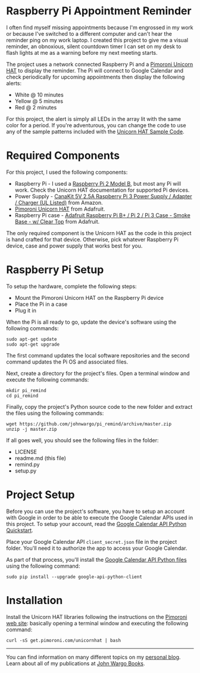 Raspberry Pi Appointment Reminder
=================================
I often find myself missing appointments because I'm engrossed in my work or because I've switched to a different computer and can't hear the reminder ping on my work laptop. I created this project to give me a visual reminder, an obnoxious, silent countdown timer I can set on my desk to flash lights at me as a warning before my next meeting starts.

The project uses a network connected Raspberry Pi and a [Pimoroni Unicorn HAT](https://shop.pimoroni.com/collections/raspberry-pi/products/unicorn-phat) to display the reminder. The Pi will connect to Google Calendar and check periodically for upcoming appointments then display the following alerts:

* White @ 10 minutes
* Yellow @ 5 minutes
* Red @ 2 minutes

For this project, the alert is simply all LEDs in the array lit with the same color for a period. If you're adventurous, you can change the code to use any of the sample patterns included with the [Unicorn HAT Sample Code](https://github.com/pimoroni/unicorn-hat/tree/master/python/examples).

Required Components
==================
For this project, I used the following components:

+ Raspberry Pi - I used a [Raspberry Pi 2 Model B](https://www.raspberrypi.org/), but most any Pi will work. Check the Unicorn HAT documentation for supported Pi devices.
+ Power Supply - [CanaKit 5V 2.5A Raspberry Pi 3 Power Supply / Adapter / Charger (UL Listed)](http://www.amazon.com/CanaKit-Raspberry-Supply-Adapter-Charger/dp/B00MARDJZ4) from Amazon.
+ [Pimoroni Unicorn HAT](https://shop.pimoroni.com/products/unicorn-hat) from Adafruit.
+ Raspberry Pi case - [Adafruit Raspberry Pi B+ / Pi 2 / Pi 3 Case - Smoke Base - w/ Clear Top](https://www.adafruit.com/products/2258) from Adafruit.

The only required component is the Unicorn HAT as the code in this project is hand crafted for that device. Otherwise, pick whatever Raspberry Pi device, case and power supply that works best for you.

Raspberry Pi Setup
==================
To setup the hardware, complete the following steps:

+ Mount the Pimoroni Unicorn HAT on the Raspberry Pi device
+ Place the Pi in a case
+ Plug it in

When the Pi is all ready to go, update the device's software using the following commands:

	sudo apt-get update
	sudo apt-get upgrade

The first command updates the local software repositories and the second command updates the Pi OS and associated files. 

Next, create a directory for the project's files. Open a terminal window and execute the following commands:

	mkdir pi_remind
	cd pi_remind

Finally, copy the project's Python source code to the new folder and extract the files using the following commands:

	wget https://github.com/johnwargo/pi_remind/archive/master.zip
	unzip -j master.zip

If all goes well, you should see the following files in the folder:

- LICENSE
- readme.md (this file)
- remind.py
- setup.py


Project Setup
==================
Before you can use the project's software, you have to setup an account with Google in order to be able to execute the Google Calendar APIs used in this project. To setup your account, read the [Google Calendar API Python Quickstart](https://developers.google.com/google-apps/calendar/quickstart/python).

Place your Google Calendar API `client_secret.json` file in the project folder. You'll need it to authorize the app to access your Google Calendar.

As part of that process, you'll install the [Google Calendar API Python files](https://developers.google.com/api-client-library/python/start/installation) using the following command:

    sudo pip install --upgrade google-api-python-client

Installation
==================

Install the Unicorn HAT libraries following the instructions on the [Pimoroni web site](http://learn.pimoroni.com/tutorial/unicorn-hat/getting-started-with-unicorn-hat):
basically opening a terminal window and executing the following command:

    curl -sS get.pimoroni.com/unicornhat | bash


***

You can find information on many different topics on my [personal blog](http://www.johnwargo.com). Learn about all of my publications at [John Wargo Books](http://www.johnwargobooks.com). 